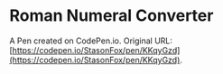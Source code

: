 # Roman Numeral Converter

A Pen created on CodePen.io. Original URL: [https://codepen.io/StasonFox/pen/KKqyGzd](https://codepen.io/StasonFox/pen/KKqyGzd).


